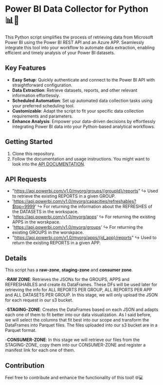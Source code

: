 # Power BI Data Collector for Python 📊🐍

This Python script simplifies the process of retrieving data from Microsoft Power BI using the Power BI REST API and an Azure APP. 
Seamlessly integrate this tool into your workflow to automate data extraction, enabling efficient and timely analysis of your Power BI datasets.

## Key Features
- **Easy Setup**: Quickly authenticate and connect to the Power BI API with straightforward configuration.
- **Data Extraction**: Retrieve datasets, reports, and other relevant information effortlessly.
- **Scheduled Automation**: Set up automated data collection tasks using your preferred scheduling tool.
- **Customizable**: Adapt the script to fit your specific data collection requirements and parameters.
- **Enhance Analysis**: Empower your data-driven decisions by effortlessly integrating Power BI data into your Python-based analytical workflows.

## Getting Started
1. Clone this repository.
2. Follow the documentation and usage instructions. You might want to look into the [API DOCUMENTATION](/https://learn.microsoft.com/en-us/rest/api/power-bi/).

## API Requests

- "https://api.powerbi.com/v1.0/myorg/groups/{groupId}/reports" ↪️  Used to retrieve the existing REPORTS in a given GROUP.
- 'https://api.powerbi.com/v1.0/myorg/capacities/refreshables?$top=9999' ↪️ For returning the information about the REFRESHES of the DATASETS in the workspace.
- 'https://api.powerbi.com/v1.0/myorg/apps' ↪️ For returning the existing APPS in the worskpace.
- 'https://api.powerbi.com/v1.0/myorg/groups' ↪️ For returning the existing GROUPS in the worskpace.
- "https://api.powerbi.com/v1.0/myorg/apps/{id_app}/reports" ↪️ Used to return the existing REPORTS in a given APP.
 

## Details
This script has a **raw-zone**, **staging-zone** and **consumer zone**.

-**RAW ZONE**: Retrieves the JSONs for the GROUPS, APPS and REFRESHABLES and create its DataFrames. These DFs will be used later for retrieving the info for ALL REPORTS PER GROUP, 
ALL REPORTS PER APP and ALL DATASETS PER GROUP. In this stage, we will only upload the JSON for each request in our s3 bucket.

-**STAGING-ZONE**: Creates the DataFrames based on each JSON and adapts each one of them to fit better into our data visualization. As I said before, 
we will select the columns that fit best into our scope and transform the DataFrames into Parquet files. The files uploaded into our s3 bucket are in a Parquet format.

-**CONSUMER-ZONE**: In this stage we will retrieve our files from the STAGING-ZONE, copy them into our CONSUMER-ZONE and register a manifest link for each one of them.

## Contribution
Feel free to contribute and enhance the functionality of this tool! 🌐💻
